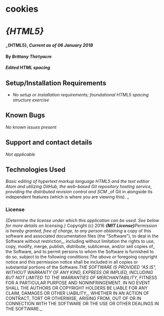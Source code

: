 # cookies
# _{HTML5}_
#### _{HTML5}, _Current as of 06 January 2018_
#### By _**Brittany Thirtyacre**_
#### _Edited HTML spacing_
## Setup/Installation Requirements
* _No setup or installation requirements; foundational HTML5 spacing structure exercise_
## Known Bugs
_No known issues present_
## Support and contact details
_Not applicable_
## Technologies Used
_Basic editing of hypertext markup language HTML5 and the text editior Atom and utilizing GitHub,_
_the web-based Git repository hosting service, providing the distributed revision control and SCM_
_of Git in alongside its independent features (which is where you are viewing this). _
### License
*{Determine the license under which this application can be used.  See below for more details on licensing.}*
Copyright (c) 2016 **_{MIT License}_**_Permission is hereby granted, free of charge, to any person obtaining_
a copy of this software and associated documentation files (the "Software"), to deal in the Software without restriction,_
including without limitation the rights to use, copy, modify, merge, publish, distribute, sublicense, and/or sell copies of_
the Software, and to permit persons to whom the Software is furnished to do so, subject to the following conditions:_The above or_
foregoing copyright notice and this permission notice shall be included in all copies or substantial portions of the Software.__THE SOFTWARE_
IS PROVIDED "AS IS", WITHOUT WARRANTY OF ANY KIND, EXPRESS OR IMPLIED, INCLUDING BUT NOT LIMITED TO THE WARRANTIES OF MERCHANTABILITY,_
FITNESS FOR A PARTICULAR PURPOSE AND NONINFRINGEMENT. IN NO EVENT SHALL THE AUTHORS OR COPYRIGHT HOLDERS BE LIABLE FOR ANY CLAIM, DAMAGES OR OTHER LIABILITY,_
WHETHER IN AN ACTION OF CONTRACT, TORT OR OTHERWISE, ARISING FROM, OUT OF OR IN CONNECTION WITH THE SOFTWARE OR THE USE OR OTHER DEALINGS IN THE SOFTWARE._
